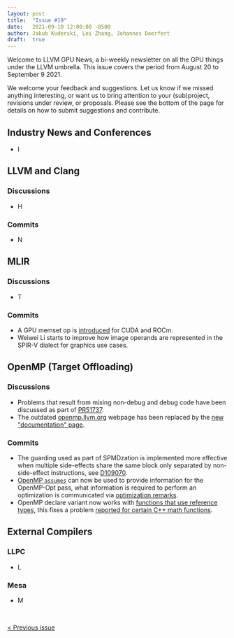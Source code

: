 ```yaml
---
layout: post
title:  "Issue #19"
date:   2021-09-10 12:00:00 -0500
author: Jakub Kuderski, Lei Zhang, Johannes Doerfert
draft:  true
---
```


Welcome to LLVM GPU News, a bi-weekly newsletter on all the GPU things under the LLVM umbrella.
This issue covers the period from August 20 to September 9 2021.

We welcome your feedback and suggestions. Let us know if we missed anything interesting, or want us to bring attention to your (sub)project, revisions under review, or proposals. Please see the bottom of the page for details on how to submit suggestions and contribute.


## Industry News and Conferences

*  I


##  LLVM and Clang

### Discussions

*  H

### Commits

*  N


## MLIR

### Discussions

*  T

### Commits

* A GPU memset op is [introduced](https://reviews.llvm.org/D107548) for CUDA and ROCm.
*  Weiwei Li starts to improve how image operands are represented in the SPIR-V dialect for graphics use cases.


## OpenMP (Target Offloading)

### Discussions

* Problems that result from mixing non-debug and debug code have been discussed as part of [PR51737](https://bugs.llvm.org/show_bug.cgi?id=51737).
* The outdated [openmp.llvm.org](https://openmp.llvm.org) webpage has been replaced by the [new "documentation" page](https://openmp.llvm.org/docs).

### Commits

*  The guarding used as part of SPMDzation is implemented more effective when multiple side-effects share the same block only separated by non-side-effect instructions, see [D109070](https://reviews.llvm.org/D109070).
*  [OpenMP `assumes`](https://reviews.llvm.org/D105937) can now be used to provide information for the OpenMP-Opt pass, what information is required to perform an optimization is communicated via [optimization remarks](https://openmp.llvm.org/docs/remarks/OptimizationRemarks.html).
*  OpenMP declare variant now works with [functions that use reference types](https://reviews.llvm.org/D108774), this fixes a problem [reported for certain C++ math functions](https://lists.llvm.org/pipermail/openmp-dev/2021-August/004094.html).


## External Compilers

### LLPC

*  L

### Mesa

*  M

<br/>
<p style="text-align:left;">
    <a href="{% post_url 2021-08-20-issue-18 %}"> < Previous issue</a>
    <span style="float:right;">
        <!--<a href="{% post_url 2021-09-10-issue-19 %}"> Next issue > </a>-->
    </span>
</p>
